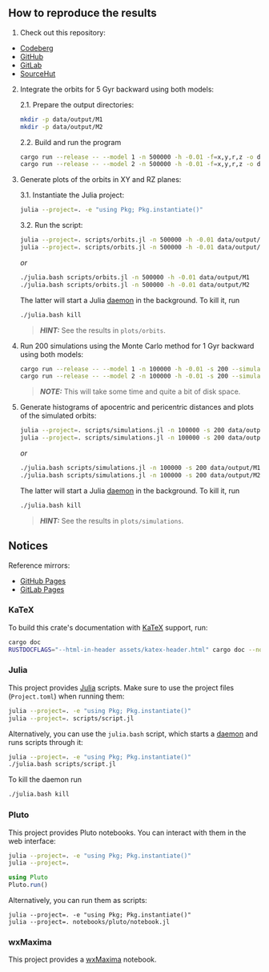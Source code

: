 ## How to reproduce the results

1. Check out this repository:

- [Codeberg](https://codeberg.org/paveloom-university/Stellar-Astronomy-Laboratory-Workshop-S09-2021)
- [GitHub](https://github.com/paveloom-university/Stellar-Astronomy-Laboratory-Workshop-S09-2021)
- [GitLab](https://gitlab.com/paveloom-g/university/s09-2021/stellar-astronomy-laboratory-workshop)
- [SourceHut](https://sr.ht/~paveloom/Stellar-Astronomy-Laboratory-Workshop-S09-2021/)

2. Integrate the orbits for 5 Gyr backward using both models:

    2.1. Prepare the output directories:

    ```bash
    mkdir -p data/output/M1
    mkdir -p data/output/M2
    ```

    2.2. Build and run the program

    ```bash
    cargo run --release -- --model 1 -n 500000 -h -0.01 -f=x,y,r,z -o data/output/M1 data/input/initial.dat
    cargo run --release -- --model 2 -n 500000 -h -0.01 -f=x,y,r,z -o data/output/M2 data/input/initial.dat
    ```

3. Generate plots of the orbits in XY and RZ planes:

    3.1. Instantiate the Julia project:

    ```bash
    julia --project=. -e "using Pkg; Pkg.instantiate()"
    ```

    3.2. Run the script:

    ```bash
    julia --project=. scripts/orbits.jl -n 500000 -h -0.01 data/output/M1
    julia --project=. scripts/orbits.jl -n 500000 -h -0.01 data/output/M2
    ```

    *or*

    ```bash
    ./julia.bash scripts/orbits.jl -n 500000 -h -0.01 data/output/M1
    ./julia.bash scripts/orbits.jl -n 500000 -h -0.01 data/output/M2
    ```

    The latter will start a Julia [daemon](https://github.com/dmolina/DaemonMode.jl) in the background. To kill it, run

    ```bash
    ./julia.bash kill
    ```

    > ***HINT:*** See the results in `plots/orbits`.

4. Run 200 simulations using the Monte Carlo method for 1 Gyr backward using both models:

    ```bash
    cargo run --release -- --model 1 -n 100000 -h -0.01 -s 200 --simulate -f=r,z,x,y,apo,peri -o data/output/M1 data/input/initial.dat
    cargo run --release -- --model 2 -n 100000 -h -0.01 -s 200 --simulate -f=r,z,x,y,apo,peri -o data/output/M2 data/input/initial.dat
    ```

    > ***NOTE:*** This will take some time and quite a bit of disk space.

5. Generate histograms of apocentric and pericentric distances and plots of the simulated orbits:

    ```bash
    julia --project=. scripts/simulations.jl -n 100000 -s 200 data/output/M1
    julia --project=. scripts/simulations.jl -n 100000 -s 200 data/output/M2
    ```

    *or*

    ```bash
    ./julia.bash scripts/simulations.jl -n 100000 -s 200 data/output/M1
    ./julia.bash scripts/simulations.jl -n 100000 -s 200 data/output/M2
    ```

    The latter will start a Julia [daemon](https://github.com/dmolina/DaemonMode.jl) in the background. To kill it, run

    ```bash
    ./julia.bash kill
    ```

    > ***HINT:*** See the results in `plots/simulations`.

## Notices

Reference mirrors:
- [GitHub Pages](https://paveloom-university.github.io/Stellar-Astronomy-Laboratory-Workshop-S09-2021)
- [GitLab Pages](https://paveloom-g.gitlab.io/university/s09-2021/stellar-astronomy-laboratory-workshop)

### KaTeX

To build this crate's documentation with [KaTeX](https://katex.org/) support, run:

```bash
cargo doc
RUSTDOCFLAGS="--html-in-header assets/katex-header.html" cargo doc --no-deps --open
```

### Julia

This project provides [Julia](https://julialang.org) scripts. Make sure to use the project files (`Project.toml`) when running them:

```bash
julia --project=. -e "using Pkg; Pkg.instantiate()"
julia --project=. scripts/script.jl
```

Alternatively, you can use the `julia.bash` script, which starts a [daemon](https://github.com/dmolina/DaemonMode.jl) and runs scripts through it:

```bash
julia --project=. -e "using Pkg; Pkg.instantiate()"
./julia.bash scripts/script.jl
```

To kill the daemon run

```bash
./julia.bash kill
```

### Pluto

This project provides Pluto notebooks. You can interact with them in the web interface:

```bash
julia --project=. -e "using Pkg; Pkg.instantiate()"
julia --project=.
```

```julia
using Pluto
Pluto.run()
```

Alternatively, you can run them as scripts:

```
julia --project=. -e "using Pkg; Pkg.instantiate()"
julia --project=. notebooks/pluto/notebook.jl
```

### wxMaxima

This project provides a [wxMaxima](https://wxmaxima-developers.github.io/wxmaxima/) notebook.
